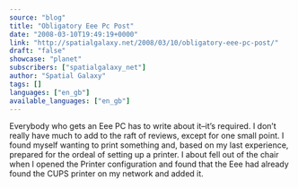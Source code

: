 ```yaml
---
source: "blog"
title: "Obligatory Eee Pc Post"
date: "2008-03-10T19:49:19+0000"
link: "http://spatialgalaxy.net/2008/03/10/obligatory-eee-pc-post/"
draft: "false"
showcase: "planet"
subscribers: ["spatialgalaxy_net"]
author: "Spatial Galaxy"
tags: []
languages: ["en_gb"]
available_languages: ["en_gb"]
---
```


Everybody who gets an Eee PC has to write about it&ndash;it&rsquo;s required. I don&rsquo;t really have much to add to the raft of reviews, except for one small point.
I found myself wanting to print something and, based on my last experience, prepared for the ordeal of setting up a printer. I about fell out of the chair when I opened the Printer configuration and found that the Eee had already found the CUPS printer on my network and added it.
